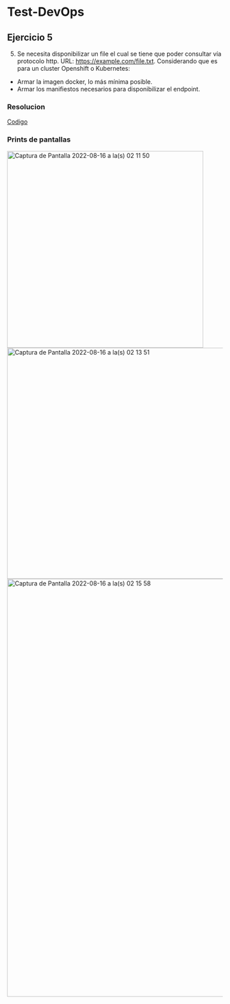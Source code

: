 # Test-DevOps

## Ejercicio 5

5)	Se necesita disponibilizar un file el cual se tiene que poder consultar vía protocolo http.
URL: https://example.com/file.txt.
Considerando que es para un cluster Openshift o Kubernetes:
-	Armar la imagen docker, lo más mínima posible.
-	Armar los manifiestos necesarios para disponibilizar el endpoint.

### Resolucion

[Codigo](https://github.com/JoelGiannini/Test-DevOps/blob/main/Ejercicio_5.txt)

### Prints de pantallas

<img width="458" alt="Captura de Pantalla 2022-08-16 a la(s) 02 11 50" src="https://user-images.githubusercontent.com/111232232/184804765-0ce51d14-3cc8-4bd2-a0f5-5b99fd919fbc.png">

<img width="538" alt="Captura de Pantalla 2022-08-16 a la(s) 02 13 51" src="https://user-images.githubusercontent.com/111232232/184804809-a2b03ccd-8239-4090-b839-ed1d25f4d154.png">

<img width="973" alt="Captura de Pantalla 2022-08-16 a la(s) 02 15 58" src="https://user-images.githubusercontent.com/111232232/184804889-eecd64fa-6a31-4bf6-a891-103bb82fad2c.png">
